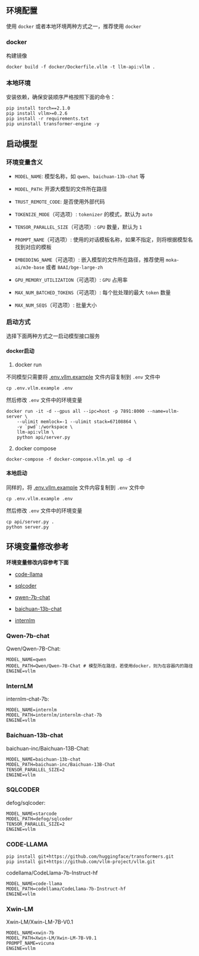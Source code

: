 ## 环境配置

使用 `docker` 或者本地环境两种方式之一，推荐使用 `docker`

### docker

构建镜像

```shell
docker build -f docker/Dockerfile.vllm -t llm-api:vllm .
```

### 本地环境

安装依赖，确保安装顺序严格按照下面的命令：

```shell
pip install torch==2.1.0
pip install vllm>=0.2.6
pip install -r requirements.txt 
pip uninstall transformer-engine -y
```

## 启动模型

### 环境变量含义


+ `MODEL_NAME`: 模型名称，如 `qwen`、`baichuan-13b-chat` 等


+ `MODEL_PATH`: 开源大模型的文件所在路径


+ `TRUST_REMOTE_CODE`: 是否使用外部代码


+ `TOKENIZE_MODE`（可选项）: `tokenizer` 的模式，默认为 `auto`


+ `TENSOR_PARALLEL_SIZE`（可选项）: `GPU` 数量，默认为 `1`


+ `PROMPT_NAME`（可选项）: 使用的对话模板名称，如果不指定，则将根据模型名找到对应的模板


+ `EMBEDDING_NAME`（可选项）: 嵌入模型的文件所在路径，推荐使用 `moka-ai/m3e-base` 或者 `BAAI/bge-large-zh`


+ `GPU_MEMORY_UTILIZATION`（可选项）: `GPU` 占用率


+ `MAX_NUM_BATCHED_TOKENS`（可选项）: 每个批处理的最大 `token` 数量


+ `MAX_NUM_SEQS`（可选项）: 批量大小


### 启动方式

选择下面两种方式之一启动模型接口服务

#### docker启动

1. docker run

不同模型只需要将 [.env.vllm.example](../.env.vllm.example) 文件内容复制到 `.env` 文件中

```shell
cp .env.vllm.example .env
```

然后修改 `.env` 文件中的环境变量

```shell
docker run -it -d --gpus all --ipc=host -p 7891:8000 --name=vllm-server \
    --ulimit memlock=-1 --ulimit stack=67108864 \
    -v `pwd`:/workspace \
    llm-api:vllm \
    python api/server.py
```

2. docker compose

```shell
docker-compose -f docker-compose.vllm.yml up -d
```

#### 本地启动

同样的，将 [.env.vllm.example](../.env.vllm.example) 文件内容复制到 `.env` 文件中

```shell
cp .env.vllm.example .env
```

然后修改 `.env` 文件中的环境变量

```shell
cp api/server.py .
python server.py
```

## 环境变量修改参考

**环境变量修改内容参考下面**

+ [code-llama](https://github.com/xusenlinzy/api-for-open-llm/blob/master/docs/VLLM_SCRIPT.md#code-llama) 

+ [sqlcoder](https://github.com/xusenlinzy/api-for-open-llm/blob/master/docs/VLLM_SCRIPT.md#sqlcoder) 

+ [qwen-7b-chat](https://github.com/xusenlinzy/api-for-open-llm/blob/master/docs/VLLM_SCRIPT.md#qwen-7b-chat)

+ [baichuan-13b-chat](https://github.com/xusenlinzy/api-for-open-llm/blob/master/docs/VLLM_SCRIPT.md#baichuan-13b-chat)

+ [internlm](https://github.com/xusenlinzy/api-for-open-llm/blob/master/docs/VLLM_SCRIPT.md#internlm)      


### Qwen-7b-chat

Qwen/Qwen-7B-Chat:


```shell
MODEL_NAME=qwen
MODEL_PATH=Qwen/Qwen-7B-Chat # 模型所在路径，若使用docker，则为在容器内的路径
ENGINE=vllm
```

### InternLM

internlm-chat-7b:

```shell
MODEL_NAME=internlm
MODEL_PATH=internlm/internlm-chat-7b
ENGINE=vllm
```

### Baichuan-13b-chat

baichuan-inc/Baichuan-13B-Chat:

```shell
MODEL_NAME=baichuan-13b-chat
MODEL_PATH=baichuan-inc/Baichuan-13B-Chat
TENSOR_PARALLEL_SIZE=2
ENGINE=vllm
```

### SQLCODER

defog/sqlcoder:

```shell
MODEL_NAME=starcode
MODEL_PATH=defog/sqlcoder
TENSOR_PARALLEL_SIZE=2
ENGINE=vllm
```

### CODE-LLAMA

```shell
pip install git+https://github.com/huggingface/transformers.git
pip install git+https://github.com/vllm-project/vllm.git
```

codellama/CodeLlama-7b-Instruct-hf

```shell
MODEL_NAME=code-llama
MODEL_PATH=codellama/CodeLlama-7b-Instruct-hf
ENGINE=vllm
```

### Xwin-LM

Xwin-LM/Xwin-LM-7B-V0.1

```shell
MODEL_NAME=xwin-7b
MODEL_PATH=Xwin-LM/Xwin-LM-7B-V0.1
PROMPT_NAME=vicuna
ENGINE=vllm
```